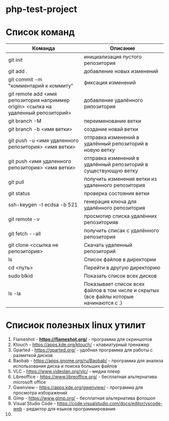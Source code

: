 # php-test-project

# Список команд 

| Команда                                                                            | Описание                                                                             | 
|------------------------------------------------------------------------------------|--------------------------------------------------------------------------------------|
| git init                                                                           | инициализация пустого репозитория                                                    |
| git add .                                                                          | добавление новых изменений                                                           |
| git commit -m "комментарий к коммиту"                                              | фиксация изменений                                                                   |
| git remote add <имя репозитория наприммер origin> <сылка на удаленный репозиторий> | добавление удалённого рипозитория                                                    |
| git branch -M                                                                      | переименование ветки                                                                 |
| git branch -b <имя ветки>                                                          | создание новай ветки                                                                 |
| git push -u <имя удаленного репозитория> <имя ветки>                               | отправка изменений в удалённый репозиторий в новую ветку                             |
| git push <имя удаленного репозитория> <имя ветки>                                  | отправка изменений в удалённый репозиторий в существующую ветку                      |
| git pull                                                                           | получить изменения ветки из удаленного репозитория                                   |
| git status                                                                         | проверка состояния ветки                                                             |
| ssh-keygen -t ecdsa -b 521                                                         | генерация ключа для удалённого репозитория                                           |
| git remote -v                                                                      | просмотир списка удалённих репозиторияв                                              |
| git fetch --all                                                                    | получить списак с удалённого репозитория                                             |
| git clone <ссылка не репозитория>                                                  | Скачать удаленный репозиторий                                                        |
| ls                                                                                 | Список файлов в директории                                                           |
| cd <путь>                                                                          | Перейти в другую директорию                                                          |
| sudo blkid                                                                         | Показать список всех дисков                                                          |
| ls -la                                                                             | Показывает список всех файлов в том числе и скрытых (все файлы которые начинаются с .) |


# Списиок полезных linux утилит

1. Flameshot - **https://flameshot.org/** - программа для скриншотов
2. Ktouch - https://apps.kde.org/ktouch/ - клавиатурный тренажер
3. Gparted - https://gparted.org/ - удобная программа для работы с разметкой дисков
4. Baobab - https://apps.gnome.org/ru/Baobab/ - программа для анализа использования диска и поиска больших файлов
5. VLC - https://www.videolan.org/vlc/ - медиа плеер
6. Libreoffice - https://www.libreoffice.org/ - бесплатная альтернатива microsoft office
7. Gwenview - https://apps.kde.org/gwenview/ - программа для просмотра изборажений
8. Gimp - https://www.gimp.org/ - бесплатная альтернатива фотошоп
9. Visual Studio Code - https://code.visualstudio.com/docs/editor/vscode-web - редактор для языков программирования
10. 